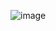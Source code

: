 ![image](https://github.com/anhshidou/For-EHC-Training/assets/120787381/f774a216-f75a-4a3d-a217-f00f867a2d11)
